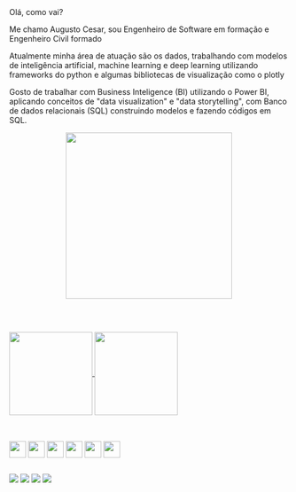 <div>
Olá, como vai?

Me chamo Augusto Cesar, sou Engenheiro de Software em formação e Engenheiro Civil formado

Atualmente minha área de atuação são os dados, trabalhando com modelos de inteligência artificial, machine learning e deep learning utilizando frameworks do python e algumas bibliotecas de visualização como o plotly 

Gosto de trabalhar com Business Inteligence (BI) utilizando o Power BI, aplicando conceitos de "data visualization" e "data storytelling", com Banco de dados relacionais (SQL) construindo modelos e fazendo códigos em SQL.
</div>


<p align="center">
  <img height = "300"  src="https://cdn.discordapp.com/attachments/959963128056148019/963861188146511953/ezgif-2-2c1d3e8957.gif">
</p>

<br clear="left"/>

##

<a href="https://github.com/anuraghazra/github-readme-stats">
  <img align="center" img height = "150em" src="https://github-readme-stats.vercel.app/api?username=AugustoCRX&show_icons=true&theme=radical" />
</a>
<a href="https://github.com/anuraghazra/convoychat">
  <img align="center" img height = "150em" src="https://github-readme-stats.vercel.app/api/top-langs/?username=AugustoCRX&show_icons=true&theme=radical"/>
</a>

##


<div style = "display: inline_block"><br>
         <img align = "center" height = "30" weight = "20" img src="https://img.shields.io/badge/python-3670A0?style=for-the-badge&logo=python&logoColor=ffdd54" />
         <img align = "center" height = "30" weight = "20" img src="https://img.shields.io/badge/scikit--learn-%23F7931E.svg?style=for-the-badge&logo=scikit-learn&logoColor=white" />
         <img align = "center" height = "30" weight = "20" img src="https://img.shields.io/badge/Microsoft_Office-D83B01?style=for-the-badge&logo=microsoft-office&logoColor=white" />
         <img align = "center" height = "30" weight = "20" img src="https://img.shields.io/badge/numpy-%23013243.svg?style=for-the-badge&logo=numpy&logoColor=white" />
         <img align = "center" height = "30" weight = "20" img src="https://img.shields.io/badge/Oracle-F80000?style=for-the-badge&logo=oracle&logoColor=white" />
         <img align = "center" height = "30" weight = "20" img src="https://img.shields.io/badge/mysql-%2300f.svg?style=for-the-badge&logo=mysql&logoColor=white" />
 </div>
         
##

<div>
         <a href = "https://www.facebook.com/augusto.crx" target = "_blank"><img src = "https://img.shields.io/badge/Facebook-1877F2?style=for-the-badge&logo=facebook&logoColor=white" target = "_blank"></a>
         <a href = "https://www.linkedin.com/in/augustocrx/" target = "_blank"><img src = "https://img.shields.io/badge/LinkedIn-0077B5?style=for-the-badge&logo=linkedin&logoColor=white" target = "_blank"></a>
         <a href = "https://discord.com/users/253485227945623552" target = "_blank"><img src = "https://img.shields.io/badge/Discord-7289DA?style=for-the-badge&logo=discord&logoColor=white" target = "_blank"></a>
          <a href = "mailto:augusto.cesar.rodrigues@gmail.com" target = "_blank"><img src = "https://img.shields.io/badge/Gmail-D14836?style=for-the-badge&logo=gmail&logoColor=white" target = "_blank"></a>
          



